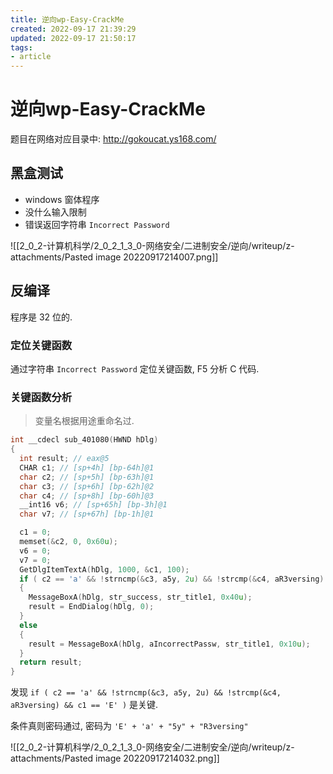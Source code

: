 ```yaml
---
title: 逆向wp-Easy-CrackMe
created: 2022-09-17 21:39:29
updated: 2022-09-17 21:50:17
tags: 
- article
---
```

# 逆向wp-Easy-CrackMe

题目在网络对应目录中: http://gokoucat.ys168.com/

## 黑盒测试

- windows 窗体程序
- 没什么输入限制
- 错误返回字符串 `Incorrect Password`

![[2_0_2-计算机科学/2_0_2_1_3_0-网络安全/二进制安全/逆向/writeup/z-attachments/Pasted image 20220917214007.png]]

## 反编译

程序是 32 位的.

### 定位关键函数

通过字符串 `Incorrect Password` 定位关键函数, F5 分析 C 代码.

### 关键函数分析

> 变量名根据用途重命名过.

```c
int __cdecl sub_401080(HWND hDlg)
{
  int result; // eax@5
  CHAR c1; // [sp+4h] [bp-64h]@1
  char c2; // [sp+5h] [bp-63h]@1
  char c3; // [sp+6h] [bp-62h]@2
  char c4; // [sp+8h] [bp-60h]@3
  __int16 v6; // [sp+65h] [bp-3h]@1
  char v7; // [sp+67h] [bp-1h]@1

  c1 = 0;
  memset(&c2, 0, 0x60u);
  v6 = 0;
  v7 = 0;
  GetDlgItemTextA(hDlg, 1000, &c1, 100);
  if ( c2 == 'a' && !strncmp(&c3, a5y, 2u) && !strcmp(&c4, aR3versing) && c1 == 'E' )
  {
    MessageBoxA(hDlg, str_success, str_title1, 0x40u);
    result = EndDialog(hDlg, 0);
  }
  else
  {
    result = MessageBoxA(hDlg, aIncorrectPassw, str_title1, 0x10u);
  }
  return result;
}
```

发现 `if ( c2 == 'a' && !strncmp(&c3, a5y, 2u) && !strcmp(&c4, aR3versing) && c1 == 'E' )` 是关键.  

条件真则密码通过, 密码为 `'E' + 'a' + "5y" + "R3versing"`

![[2_0_2-计算机科学/2_0_2_1_3_0-网络安全/二进制安全/逆向/writeup/z-attachments/Pasted image 20220917214032.png]]